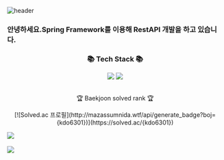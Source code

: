 ![header](https://capsule-render.vercel.app/api?type=wave&color=auto&height=300&section=header&text=Dongwoongkim%20github.&fontSize=70)
### 안녕하세요.Spring Framework를 이용해 RestAPI 개발을 하고 있습니다. 
<div align=center>
	<h3>📚 Tech Stack 📚</h3>
</div>
<div align="center">
	<img src="https://img.shields.io/badge/Java-007396?style=flat&logo=Conda-Forge&logoColor=white" />
	<img src="https://img.shields.io/badge/Spring-6DB33F?style=flat&logo=Spring&logoColor=white" />
	<br>
</div>
<br>
<div align=center>
	<p>🏆 Baekjoon solved rank 🏆</p>
	[![Solved.ac 프로필](http://mazassumnida.wtf/api/generate_badge?boj={kdo6301})](https://solved.ac/{kdo6301})
</div>

<img src="https://github-readme-stats.vercel.app/api/top-langs/?username=Dongwoongkim&layout=compact"><br><br>
<img src="https://github-readme-stats.vercel.app/api?username=Dongwoongkim&show_icons=true">
